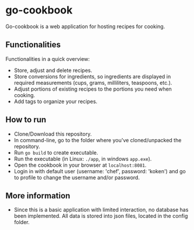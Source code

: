 # go-cookbook
Go-cookbook is a web application for hosting recipes for cooking.
## Functionalities
Functionalities in a quick overview:
- Store, adjust and delete recipes.
- Store conversions for ingredients, so ingredients are displayed in required measurements (cups, grams, milliliters, teaspoons, etc.).
- Adjust portions of existing recipes to the portions you need when cooking.
- Add tags to organize your recipes.

## How to run
- Clone/Download this repository.
- In command-line, go to the folder where you've cloned/unpacked the repository.
- Run `go build` to create executable.
- Run the executable (in Linux: `./app`, in windows `app.exe`).
- Open the cookbook in your browser at `localhost:8081`.
- Login in with default user (username: 'chef', password: 'koken') and go to profile to change the username and/or password.

## More information
- Since this is a basic application with limited interaction, no database has been implemented. All data is stored into json files, located in the config folder.
